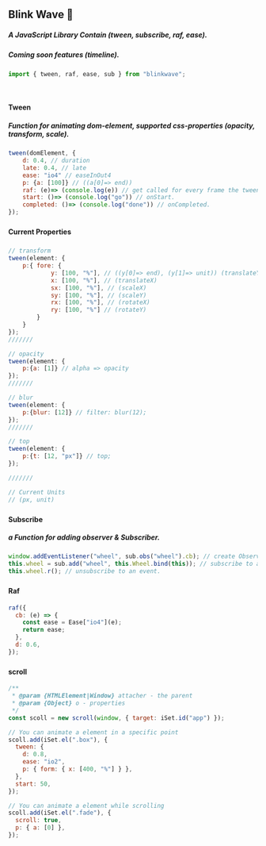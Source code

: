 ## Blink Wave 🌊

##### A JavaScript Library Contain (tween, subscribe, raf, ease).

##### Coming soon features (timeline).

```js
import { tween, raf, ease, sub } from "blinkwave";
```

&nbsp;

#### Tween

##### Function for animating dom-element, supported css-properties (opacity, transform, scale).

```js
tween(domElement, {
    d: 0.4, // duration
    late: 0.4, // late
    ease: "io4" // easeInOut4
    p: {a: [100]} // ((a[0]=> end))
    raf: (e)=> (console.log(e)) // get called for every frame the tween is playing.
    start: ()=> (console.log("go")) // onStart.
    completed: ()=> (console.log("done")) // onCompleted.
});
```

###

#### Current Properties

#####

```js
// transform
tween(element: {
    p:{ fore: {
            y: [100, "%"], // ((y[0]=> end), (y[1]=> unit)) (translateY)
            x: [100, "%"], // (translateX)
            sx: [100, "%"], // (scaleX)
            sy: [100, "%"], // (scaleY)
            rx: [100, "%"], // (rotateX)
            ry: [100, "%"] // (rotateY)
        }
    }
});
///////

// opacity
tween(element: {
    p:{a: [1]} // alpha => opacity
});
///////

// blur
tween(element: {
    p:{blur: [12]} // filter: blur(12);
});
///////

// top
tween(element: {
    p:{t: [12, "px"]} // top;
});

///////

// Current Units
// (px, unit)
```

###

#### Subscribe

##### a Function for adding observer & Subscriber.

```js
window.addEventListener("wheel", sub.obs("wheel").cb); // create Observer.
this.wheel = sub.add("wheel", this.Wheel.bind(this)); // subscribe to an event.
this.wheel.r(); // unsubscribe to an event.
```

###

#### Raf

```js
raf({
  cb: (e) => {
    const ease = Ease["io4"](e);
    return ease;
  },
  d: 0.6,
});
```

###

#### scroll

```js
/**
 * @param {HTMLElement|Window} attacher - the parent
 * @param {Object} o - properties
 */
const scoll = new scroll(window, { target: iSet.id("app") });

// You can animate a element in a specific point
scoll.add(iSet.el(".box"), {
  tween: {
    d: 0.8,
    ease: "io2",
    p: { form: { x: [400, "%"] } },
  },
  start: 50,
});

// You can animate a element while scrolling
scoll.add(iSet.el(".fade"), {
  scroll: true,
  p: { a: [0] },
});
```
